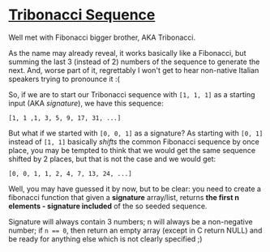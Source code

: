 # [Tribonacci Sequence](https://www.codewars.com/kata/556deca17c58da83c00002db)
Well met with Fibonacci bigger brother, AKA Tribonacci.

As the name may already reveal, it works basically like a Fibonacci, but summing the last 3 (instead of 2) numbers of the sequence to generate the next. And, worse part of it, regrettably I won't get to hear non-native Italian speakers trying to pronounce it :(

So, if we are to start our Tribonacci sequence with  `[1, 1, 1]`  as a starting input (AKA  _signature_), we have this sequence:

```
[1, 1 ,1, 3, 5, 9, 17, 31, ...]
```

But what if we started with  `[0, 0, 1]`  as a signature? As starting with  `[0, 1]`  instead of  `[1, 1]`  basically  _shifts_  the common Fibonacci sequence by once place, you may be tempted to think that we would get the same sequence shifted by 2 places, but that is not the case and we would get:

```
[0, 0, 1, 1, 2, 4, 7, 13, 24, ...]
```

Well, you may have guessed it by now, but to be clear: you need to create a fibonacci function that given a  **signature**  array/list, returns  **the first n elements - signature included**  of the so seeded sequence.

Signature will always contain 3 numbers; n will always be a non-negative number; if  `n == 0`, then return an empty array (except in C return NULL) and be ready for anything else which is not clearly specified ;)
